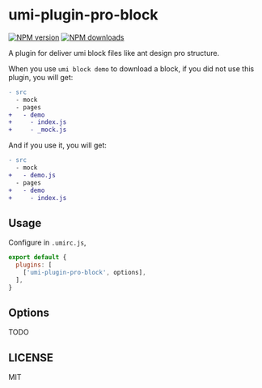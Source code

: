 # umi-plugin-pro-block

[![NPM version](https://img.shields.io/npm/v/umi-plugin-pro-block.svg?style=flat)](https://npmjs.org/package/umi-plugin-pro-block)
[![NPM downloads](http://img.shields.io/npm/dm/umi-plugin-pro-block.svg?style=flat)](https://npmjs.org/package/umi-plugin-pro-block)

A plugin for deliver umi block files like ant design pro structure.

When you use `umi block demo` to download a block, if you did not use this plugin, you will get:

```diff
- src
  - mock
  - pages
+   - demo
+     - index.js
+     - _mock.js
```

And if you use it, you will get:

```diff
- src
  - mock
+   - demo.js
  - pages
+   - demo
+     - index.js
```

## Usage

Configure in `.umirc.js`,

```js
export default {
  plugins: [
    ['umi-plugin-pro-block', options],
  ],
}
```

## Options

TODO

## LICENSE

MIT
